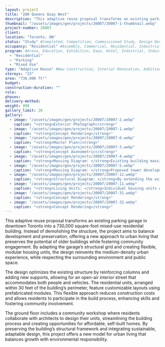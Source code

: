 ```yaml
---
layout: project 
title: "200 Queens Quay West"
description: "This adaptive reuse proposal transforms an existing parking garage in downtown Toronto into a 730,000 square-foot mixed-use residential building. Instead of demolishing the structure, the project aims to balance development and preservation, offering a new approach to urban living that preserves the potential of older buildings while fostering community engagement. By adapting the garage’s structural grid and creating flexible, modular housing units, the design reinvents the medium-density urban experience, while respecting the surrounding environment and public space."
thumbnail: "/assets/images/gen/projects/20007/20007-1-thumbnail.webp"
project-number: 20007
client: 
location: "Toronto, ON"
status: "Study" #Completed, Competition, Commissioned Study, Design Development, Construction, Demolished, Study
occupancy: "Residential" #Assembly, Commercial, Residential, Industrial, Institutional   
program: #Arena, Education, Exhibition, Expo, Hotel, Industrial, Industry, Infrastructure, Landscape, Leisure, Library, Masterplan, Mixed Use, Museum/Gallery, Office, Parking, Pavillion, Publicspace, Religion, Research, Residential, Restaurant/Bar, Retail, Scenography, Services, Theatre
  - "Residential" 
  - "Parking"
  - "Mixed Use"
type: "Adaptive Reuse" #New Construction, Interior Renovation, Addition, Adaptive Reuse
storeys: "23"
area: "730,000 ft²"
budget: 
construction-duration: ""
role: 
phases: 
delivery-method: 
weight: 999
gallery_limit: 20
gallery:
  - image: "/assets/images/gen/projects/20007/20007-2.webp"
    caption: "<strong>Exterior Photograph</strong>"
  - image: "/assets/images/gen/projects/20007/20007-1.webp"
    caption: "<strong>Concept Rendering</strong>"
  - image: "/assets/images/gen/projects/20007/20007-6.webp"
    caption: "<strong>Master Plan</strong>"
  - image: "/assets/images/gen/projects/20007/20007-3.webp"
    caption: "<strong>Concept Axonometric</strong>"
  - image: "/assets/images/gen/projects/20007/20007-4.webp"
    caption: "<strong>Massing Diagram: </strong>Existing building massing."
  - image: "/assets/images/gen/projects/20007/20007-5.webp"
    caption: "<strong>Massing Diagram: </strong>Proposed tower development."  
  - image: "/assets/images/gen/projects/20007/20007-12.webp"
    caption: "<strong>Structural Diagram: </strong>By extending the existing building structure upward, the framework is set for the installation of individual housing units."  
  - image: "/assets/images/gen/projects/20007/20007-11.webp"
    caption: "<strong>Living Units: </strong>Individual housing units would be prefabricated off-site to allow for minimal construction internvention on this rather constricted site."
  - image: "/assets/images/gen/projects/20007/20007-31.webp"
    caption: "<strong>Concept Rendering</strong>"
  - image: "/assets/images/gen/projects/20007/20007-32.webp"
    caption: "<strong>Concept Rendering</strong>"
---
```

This adaptive reuse proposal transforms an existing parking garage in downtown Toronto into a 730,000 square-foot mixed-use residential building. Instead of demolishing the structure, the project aims to balance development and preservation, offering a new approach to urban living that preserves the potential of older buildings while fostering community engagement. By adapting the garage’s structural grid and creating flexible, modular housing units, the design reinvents the medium-density urban experience, while respecting the surrounding environment and public space.

The design optimizes the existing structure by reinforcing columns and adding new supports, allowing for an open-air interior street that accommodates both people and vehicles. The residential units, arranged within 30 feet of the building’s perimeter, feature customizable layouts using prefabricated modules. This flexible approach reduces construction costs and allows residents to participate in the build process, enhancing skills and fostering community involvement.

The ground floor includes a community workshop where residents collaborate with architects to design their units, streamlining the building process and creating opportunities for affordable, self-built homes. By preserving the building’s structural framework and integrating sustainable, adaptable design, this project offers a new model for urban living that balances growth with environmental responsibility.